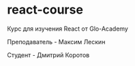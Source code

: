 # react-course

Курс для изучения React от Glo-Academy

Преподаватель - Максим Лескин

Студент - Дмитрий Коротов
